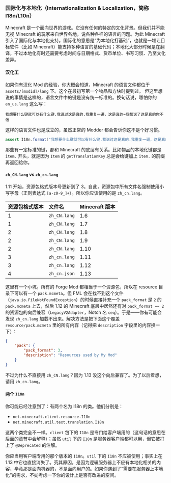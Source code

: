### 国际化与本地化（Internationalization & Localization，简称 I18n/L10n）

Minecraft 是一个面向世界的游戏。它没有任何的特定的文化背景。但我们并不能无视 Minecraft 的玩家来自世界各地，说各种各样的语言的问题。为此 Minecraft 引入了国际化与本地化支持。国际化的意思是“为本地化打基础”，也就是一堆让目标软件（比如 Minecraft）能支持多种语言的基础代码；本地化大部分时候是在翻译，不过本地化有时还需要考虑时间与日期格式、货币单位、书写习惯、乃至文化差异。

#### 汉化工

如果你有汉化 Mod 的经验，你大概会知道，Minecraft 的语言文件都位于 `assets/[modid]/lang` 下。这个在最初写第一个物品和方块时提到过。
但这里想说的事情是这样的，语言文件中的键是没有统一标准的。换句话说，哪怕你的 `en_us.lang` 这么写：

```
我想要什么键就可以有什么键.我说过这是真的.我重复一遍，这是真的=我都说了这是真的你不信
```

这样的语言文件也是成立的，虽然正常的 Modder 都会告诉你这不是个好习惯。

```java
assert I18n.format("我想要什么键就可以有什么键.我说过这是真的.我重复一遍，这是真的").equals("我都说了这是真的你不信")
```

那些有一定标准的键，都和 Minecraft 的底层有关系。比如物品的本地化键都是 `item.` 开头，就是因为 `Item` 的 `getTranslationKey` 总是会给键加上 `item.` 的前缀再返回给你。

#### `zh_CN.lang` vs `zh_cn.lang`

1.11 开始，资源包格式版本号更新到了 3。自此，资源包中所有文件名强制使用小写字母（正则表达式 `[a-z0-9_]+`）。所以你应该使用的是 `zh_cn.lang`。

|资源包格式版本 |文件名       |Minecraft 版本|
|:------      |:------     |:------      |
|1            |`zh_CN.lang`|1.6          |
|1            |`zh_CN.lang`|1.7          |
|2            |`zh_CN.lang`|1.8          |
|2            |`zh_CN.lang`|1.9          |
|2            |`zh_CN.lang`|1.10         |
|3            |`zh_cn.lang`|1.11         |
|3            |`zh_cn.lang`|1.12         |
|4            |`zh_cn.json`|1.13         |

<!-- Mojang 在 1.13 把这玩意改成了 json，笔者也很无奈啊 -->

这里有一个小坑。所有的 Forge Mod 都相当于一个资源包，所以在 resource 目录下可以有一个 `pack.mcmeta`。但 FML 会在找不到这个文件（`java.io.FileNotFoundException`）的时候直接补充一个 `pack_format` 是 `2` 的 `pack.mcmeta` 上去，然后 1.12 的 Minecraft 底层中居然还有对 `pack_format == 2` 的资源包的向后兼容（`LegacyV2Adapter`，Notch 名 `ceq`）。于是——你有可能会发现 `zh_cn.lang` 加载不出来。解决方法是把下面这个覆盖 `resource/pack.mcmeta` 里的所有内容（记得把 `description` 字段里的内容换一下）：

```json
{
    "pack": {
        "pack_format": 3,
        "description": "Resources used by My Mod"
    }
}
```

不过为什么不直接用 `zh_CN.lang`？因为 1.13 没这个向后兼容了。为了以后着想，请用 `zh_cn.lang`。

#### 两个 `I18n`

你可能已经注意到了：有两个名为 I18n 的类。他们分别是：

  * `net.minecraft.client.resource.I18n`
  * `net.minecraft.util.text.translation.I18n`

这两个类完全不一样。`client` 包下的 `I18n` 是专门给客户端用的（这句话的意思在后面的章节中会解释）；虽然 `util` 下的 `I18n` 是服务器客户端都可以用，但它被打上了 `@Deprecated` 的注解。

你应当用客户端专用的那个版本的 `I18n`。`util` 下的 `I18n` 不应被使用；事实上在 1.13 中它也直接消失了。究其原因，是因为逻辑服务器上不应有本地化相关的内容，毕竟那是面向机器的，不是面向用户的。如果你遇到了“需要在服务器上本地化”的需求，不妨考虑一下你的设计上是否有改进的空间。
